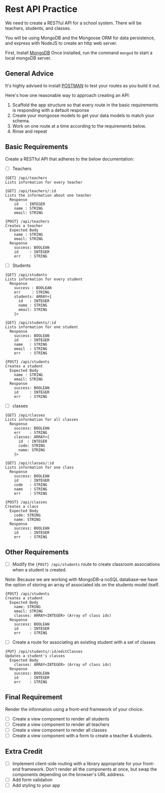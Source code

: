 # Rest API Practice

We need to create a RESTful API for a school system. There will be teachers, students, and classes.

You will be using MongoDB and the Mongoose ORM for data persistence, and express with NodeJS to create an http web server.

First, Install [MongoDB](https://docs.mongodb.com/v3.0/tutorial/install-mongodb-on-os-x/) Once installed, run the command `mongod` to start a local mongoDB server.

## General Advice

It's highly advised to install [POSTMAN](https://www.getpostman.com/) to test your routes as you build it out.

Here's how one reasonable way to approach creating an API:

1. Scaffold the app structure so that every route in the basic requirements is responding with a default response  
2. Create your mongoose models to get your data models to match your schema.
3. Work on one route at a time according to the requirements below.
4. Rinse and repeat

## Basic Requirements

Create a RESTful API that adheres to the below documentation:

- [ ] Teachers

```plaintext
{GET} /api/teachers
Lists information for every teacher
```

```plaintext
{GET} /api/teachers/:id
Lists the information about one teacher
  Response
    id   : INTEGER
    name : STRING
    email: STRING
```

```plaintext
{POST} /api/teachers
Creates a teacher
  Expected Body
    name : STRING
    email: STRING
  Response
    success: BOOLEAN
    id     : INTEGER
    err    : STRING
```

- [ ] Students

```plaintext
{GET} /api/students
Lists information for every student
  Response
    success : BOOLEAN
    err     : STRING
    students: ARRAY<{
      id   : INTEGER
      name : STRING
      email: STRING
    }>
```

```plaintext
{GET} /api/students/:id
Lists information for one student
  Response
    success: BOOLEAN
    id     : INTEGER
    name   : STRING
    email  : STRING
    err    : STRING
```

```plaintext
{POST} /api/students
Creates a student
  Expected Body
    name : STRING
    email: STRING
  Response
    success: BOOLEAN
    id     : INTEGER
    err    : STRING
```

- [ ] classes

```plaintext
{GET} /api/classes
Lists information for all classes
  Response
    success: BOOLEAN
    err    : STRING
    classes: ARRAY<{
      id  : INTEGER
      code: STRING
      name: STRING
    }>
```

```plaintext
{GET} /api/classes/:id
Lists information for one class
  Response
    success: BOOLEAN
    id     : INTEGER
    code   : STRING
    name   : STRING
    err    : STRING
```

```plaintext
{POST} /api/classes
Creates a class
  Expected Body
    code: STRING
    name: STRING
  Response
    success: BOOLEAN
    id     : INTEGER
    err    : STRING
```

## Other Requirements

- [ ] Modify the `{POST} /api/students` route to create classroom associations when a student is created.

Note: Because we are working with MongoDB–a noSQL database–we have the option of storing an array of associated ids on the students model itself.

```plaintext
{POST} /api/students
Creates a student
  Expected Body
    name: STRING
    email: STRING
    classes: ARRAY<INTEGER> (Array of class ids)
  Response
    success: BOOLEAN
    id     : INTEGER
    err    : STRING
```

- [ ] Create a route for associating an existing student with a set of classes

```plaintext
{PUT} /api/students/:id/editClasses
Updates a student's classes
  Expected Body
    classes: ARRAY<INTEGER> (Array of class ids)
  Response
    success: BOOLEAN
    id     : INTEGER
    err    : STRING
```

## Final Requirement

Render the information using a front-end framework of your choice.

- [ ] Create a view component to render all students
- [ ] Create a view component to render all teachers
- [ ] Create a view component to render all classes
- [ ] Create a view component with a form to create a teacher & students.

## Extra Credit

- [ ] Implement client-side routing with a library appropriate for your front-end framework. Don't render all the components at once, but swap the components depending on the browser's URL address.
- [ ] Add form validation
- [ ] Add styling to your app
